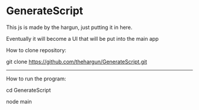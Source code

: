 # GenerateScript
This js is made by the hargun, just putting it in here.

Eventually it will become a UI that will be put into the main app



How to clone repository:

git clone https://github.com/thehargun/GenerateScript.git

-------------------------------------------------------------------------------------


How to run the program:

cd GenerateScript

node main

